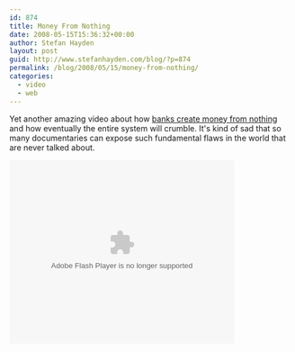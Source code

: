 ```yaml
---
id: 874
title: Money From Nothing
date: 2008-05-15T15:36:32+00:00
author: Stefan Hayden
layout: post
guid: http://www.stefanhayden.com/blog/?p=874
permalink: /blog/2008/05/15/money-from-nothing/
categories:
  - video
  - web
---
```

Yet another amazing video about how <a href="http://video.google.com/videoplay?docid=-9050474362583451279&hl=en">banks create money from nothing</a> and how eventually the entire system will crumble. It's kind of sad that so many documentaries can expose such fundamental flaws in the world that are never talked about.

<embed id="VideoPlayback" style="width:400px;height:326px" flashvars="" src="http://video.google.com/googleplayer.swf?docid=-9050474362583451279&hl=en" type="application/x-shockwave-flash"> </embed>